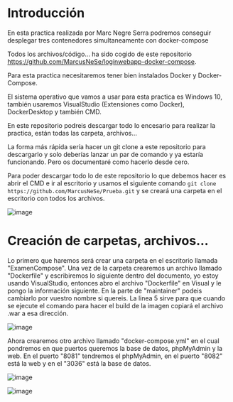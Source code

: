 # Introducción

En esta practica realizada por Marc Negre Serra podremos conseguir desplegar tres contenedores simultaneamente con docker-compose

Todos los archivos/código...  ha sido cogido de este repositorio https://github.com/MarcusNeSe/loginwebapp-docker-compose.

Para esta practica necesitaremos tener bien instalados Docker y Docker-Compose.

El sistema operativo que vamos a usar para esta practica es Windows 10, también usaremos VisualStudio (Extensiones como Docker), DockerDesktop y también CMD.

En este repositorio podreis descargar todo lo encesario para realizar la practica, están todas las carpeta, archivos...

La forma más rápida sería hacer un git clone a este repositorio para descargarlo y solo deberías lanzar un par de comando y ya estaría funcionando. Pero os documentaré como hacerlo desde cero.

Para poder descargar todo lo de este repositorio lo que debemos hacer es abrir el CMD e ir al escritorio y usamos el siguiente comando `git clone https://github.com/MarcusNeSe/Prueba.git` y se creará una carpeta en el escritorio con todos los archivos.

![image](https://user-images.githubusercontent.com/101186662/173079605-3a9fa866-0e67-4936-aeb4-2292c315cb96.png)

# Creación de carpetas, archivos...

Lo primero que haremos será crear una carpeta en el escritorio llamada "ExamenCompose". Una vez de la carpeta crearemos un archivo llamado "Dockerfile" y escribiremos lo siguiente dentro del documento, yo estoy usando VisualStudio, entonces abro el archivo "Dockerfile" en Visual y le pongo la información siguiente. En la parte de "maintainer" podeis cambiarlo por vuestro nombre si quereis. La linea 5 sirve para que cuando se ejecute el comando para hacer el build de la imagen copiará el archivo .war a esa dirección.

![image](https://user-images.githubusercontent.com/101186662/173087285-dae56fd2-b141-43dc-9aab-46a608dec8fb.png)

Ahora crearemos otro archivo llamado "docker-compose.yml" en el cual pondremos en que puertos queremos la base de datos, phpMyAdmin y la web. En el puerto "8081" tendremos el phpMyAdmin, en el puerto "8082" está la web y en el "3036" está la base de datos.

![image](https://user-images.githubusercontent.com/101186662/173083514-063602cf-12a6-474c-9009-d8cf63c3ea99.png)

![image](https://user-images.githubusercontent.com/101186662/173083818-a3a304b3-3c02-4138-894d-035713d65d86.png)

